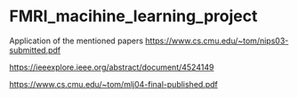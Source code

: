 # FMRI_macihine_learning_project
Application of the mentioned papers 
https://www.cs.cmu.edu/~tom/nips03-submitted.pdf


https://ieeexplore.ieee.org/abstract/document/4524149


https://www.cs.cmu.edu/~tom/mlj04-final-published.pdf

